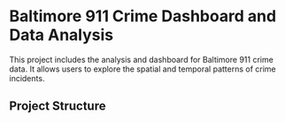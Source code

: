 # Baltimore 911 Crime Dashboard and Data Analysis

This project includes the analysis and dashboard for Baltimore 911 crime data. It allows users to explore the spatial and temporal patterns of crime incidents.

## Project Structure
